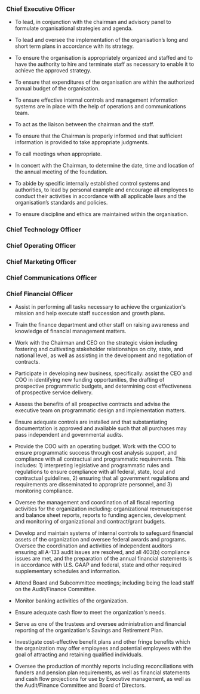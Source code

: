 
### Chief Executive Officer

* To lead, in conjunction with the chairman and advisory panel to formulate organisational strategies and agenda.

* To lead and oversee the implementation of the organisation’s long and short term plans in accordance with its strategy.

* To ensure the organisation is appropriately organized and staffed and to have the authority to hire and terminate staff as necessary to enable it to achieve the approved strategy.

* To ensure that expenditures of the organisation are within the authorized annual budget of the organisation.

* To ensure effective internal controls and management information systems are in place with the help of operations and communications team.

* To act as the liaison between the chairman and the staff.

* To ensure that the Chairman is properly informed and that sufficient information is provided to take appropriate judgments.

* To call meetings when appropriate.

* In concert with the Chairman, to determine the date, time and location of the annual meeting of the foundation.

* To abide by specific internally established control systems and authorities, to lead by personal example and encourage all employees to conduct their activities in accordance with all applicable laws and the
organisation’s standards and policies.

* To ensure  discipline and ethics are maintained within the organisation.

### Chief Technology Officer

### Chief Operating Officer

### Chief Marketing Officer

### Chief Communications Officer

### Chief Financial Officer

* Assist in performing all tasks necessary to achieve the organization's mission and help execute staff succession and growth plans.

* Train the finance department and other staff on raising awareness and knowledge of financial management matters.

* Work with the Chairman and CEO on the strategic vision including fostering and cultivating stakeholder relationships on city, state, and national level, as well as assisting in the development and negotiation of contracts.

* Participate in developing new business, specifically: assist the CEO and COO in identifying new funding opportunities, the drafting of prospective programmatic budgets, and determining cost effectiveness of prospective service delivery.

* Assess the benefits of all prospective contracts and advise the executive team on programmatic design and implementation matters.

* Ensure adequate controls are installed and that substantiating documentation is approved and available such that all purchases may pass independent and governmental audits.

* Provide the COO with an operating budget. Work with the COO to ensure programmatic success through cost analysis support, and compliance with all contractual and programmatic requirements. This includes: 1) interpreting legislative and programmatic rules and regulations to ensure compliance with all federal, state, local and contractual guidelines, 2) ensuring that all government regulations and requirements are disseminated to appropriate personnel, and 3) monitoring compliance.

* Oversee the management and coordination of all fiscal reporting activities for the organization including: organizational revenue/expense and balance sheet reports, reports to funding agencies, development and monitoring of organizational and contract/grant budgets.

* Develop and maintain systems of internal controls to safeguard financial assets of the organization and oversee federal awards and programs. Oversee the coordination and activities of independent auditors ensuring all A-133 audit issues are resolved, and all 403(b) compliance issues are met, and the preparation of the annual financial statements is in accordance with U.S. GAAP and federal, state and other required supplementary schedules and information.

* Attend Board and Subcommittee meetings; including being the lead staff on the Audit/Finance Committee.

* Monitor banking activities of the organization.

* Ensure adequate cash flow to meet the organization's needs.

* Serve as one of the trustees and oversee administration and financial reporting of the organization's Savings and Retirement Plan.

* Investigate cost-effective benefit plans and other fringe benefits which the organization may offer employees and potential employees with the goal of attracting and retaining qualified individuals.

* Oversee the production of monthly reports including reconciliations with funders and pension plan requirements, as well as financial statements and cash flow projections for use by Executive management, as well as the Audit/Finance Committee and Board of Directors.
